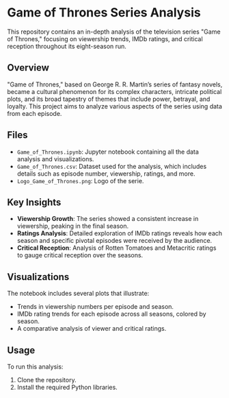 # Game of Thrones Series Analysis

This repository contains an in-depth analysis of the television series "Game of Thrones," focusing on viewership trends, IMDb ratings, and critical reception throughout its eight-season run.

## Overview

"Game of Thrones," based on George R. R. Martin’s series of fantasy novels, became a cultural phenomenon for its complex characters, intricate political plots, and its broad tapestry of themes that include power, betrayal, and loyalty. This project aims to analyze various aspects of the series using data from each episode.

## Files

- `Game_of_Thrones.ipynb`: Jupyter notebook containing all the data analysis and visualizations.
- `Game_of_Thrones.csv`: Dataset used for the analysis, which includes details such as episode number, viewership, ratings, and more.
- `Logo_Game_of_Thrones.png`: Logo of the serie.

## Key Insights

- **Viewership Growth**: The series showed a consistent increase in viewership, peaking in the final season.
- **Ratings Analysis**: Detailed exploration of IMDb ratings reveals how each season and specific pivotal episodes were received by the audience.
- **Critical Reception**: Analysis of Rotten Tomatoes and Metacritic ratings to gauge critical reception over the seasons.

## Visualizations

The notebook includes several plots that illustrate:
- Trends in viewership numbers per episode and season.
- IMDb rating trends for each episode across all seasons, colored by season.
- A comparative analysis of viewer and critical ratings.

## Usage

To run this analysis:
1. Clone the repository.
2. Install the required Python libraries.
